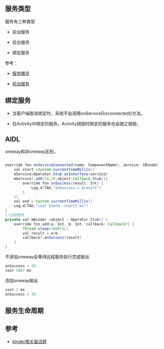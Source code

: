 

## 服务类型

服务有三种类型

* 前台服务

* 后台服务

* 绑定服务

参考：

* [服务概览](https://developer.android.com/guide/components/services)

* [前台服务](https://developer.android.com/guide/components/foreground-services)


## 绑定服务

* 当客户端取消绑定时，系统不会调用onServiceDisconnected()方法。

* 在Activity中绑定的服务，Activity销毁时绑定的服务也会随之销毁。


## AIDL

oneway和非oneway区别。


```java

override fun onServiceConnected(name: ComponentName?, service: IBinder?) {
    val start =System.currentTimeMillis()
    mService=Operator.Stub.asInterface(service)
    mService?.add(10,20,object:Callback.Stub(){
        override fun onSuccess(result: Int) {
            Log.d(TAG,"onSuccess = $result")
        }
    })
    val end = System.currentTimeMillis()
    Log.d(TAG,"cost ${end -start} ms")
}
//远程服务
private val mBinder =object : Operator.Stub() {
    override fun add(a: Int, b: Int, callback: Callback?) {
        Thread.sleep(1000*5L)
        val result = a+b
        callback?.onSuccess(result)
    }
}
```

不添加oneway会等待远程服务执行完成输出

```java
onSuccess = 30
cost 5007 ms
```

添加oneway输出

```java
cost 2 ms
onSuccess = 30
```


## 服务生命周期




## 参考

* [binder相关面试题](http://139.224.136.101/question/1768)


